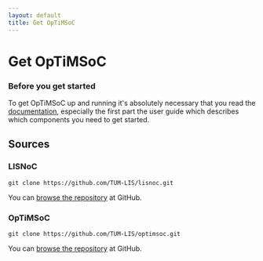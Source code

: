 ```yaml
---
layout: default
title: Get OpTiMSoC
---
```


# Get OpTiMSoC

<div class="panel panel-danger">
  <div class="panel-heading">
    <h3 class="panel-title">Before you get started</h3>
  </div>
  <div class="panel-body">
    To get OpTiMSoC up and running it's absolutely necessary that you read the <a href="/docs">documentation</a>, especially the first part the user guide which describes which components you need to get started.
  </div>
</div>

## Sources

### LISNoC
    git clone https://github.com/TUM-LIS/lisnoc.git
You can [browse the repository](https://github.com/tum-lis/lisnoc) at GitHub.

### OpTiMSoC
    git clone https://github.com/TUM-LIS/optimsoc.git
You can [browse the repository](https://github.com/tum-lis/optimsoc) at GitHub.


